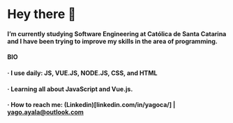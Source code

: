 # Hey there 👋

#### I’m currently studying Software Engineering at Católica de Santa Catarina and I have been trying to improve my skills in the area of programming.

#### BIO

  ####  · I use daily: JS, VUE.JS, NODE.JS, CSS, and HTML
  ####  · Learning all about JavaScript and Vue.js.
  ####  · How to reach me: (Linkedin)[linkedin.com/in/yagoca/] | yago.ayala@outlook.com
